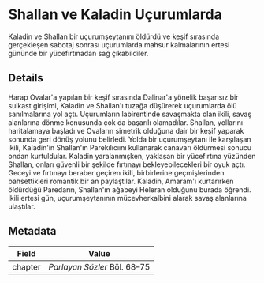 # Shallan ve Kaladin Uçurumlarda
Kaladin ve Shallan bir uçurumşeytanını öldürdü ve keşif sırasında gerçekleşen sabotaj sonrası uçurumlarda mahsur kalmalarının ertesi gününde bir yücefırtınadan sağ çıkabildiler.

## Details
Harap Ovalar'a yapılan bir keşif sırasında Dalinar'a yönelik başarısız bir suikast girişimi, Kaladin ve Shallan'ı tuzağa düşürerek uçurumlarda ölü sanılmalarına yol açtı. Uçurumların labirentinde savaşmakta olan ikili, savaş alanlarına dönme konusunda çok da başarılı olamadılar. Shallan, yollarını haritalamaya başladı ve Ovaların simetrik olduğuna dair bir keşif yaparak sonunda geri dönüş yolunu belirledi. Yolda bir uçurumşeytanı ile karşılaşan ikili, Kaladin'in Shallan'ın Parekılıcıını kullanarak canavarı öldürmesi sonucu ondan kurtuldular. Kaladin yaralanmışken, yaklaşan bir yücefırtına yüzünden Shallan, onları güvenli bir şekilde fırtınayı bekleyebilecekleri bir oyuk açtı. Geceyi ve fırtınayı beraber geçiren ikili, birbirlerine geçmişlerinden bahsettikleri romantik bir an paylaştılar. Kaladin, Amaram'ı kurtarırken öldürdüğü Paredarın, Shallan'ın ağabeyi Heleran olduğunu burada öğrendi. İkili ertesi gün, uçurumşeytanının mücevherkalbini alarak savaş alanlarına ulaştılar.

## Metadata
| Field | Value |
| ----- | ----- |
| chapter | *Parlayan Sözler* Böl. 68–75 |
